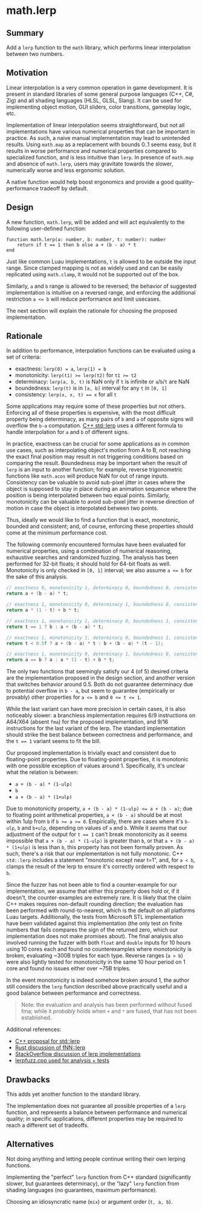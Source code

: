 # math.lerp

## Summary

Add a `lerp` function to the `math` library, which performs linear interpolation between two numbers.

## Motivation

Linear interpolation is a very common operation in game development. It is present in standard libraries of some general purpose languages (C++, C#, Zig) and all shading languages (HLSL, GLSL, Slang). It can be used for implementing object motion, GUI sliders, color transitions, gameplay logic, etc.

Implementation of linear interpolation seems straightforward, but not all implementations have various numerical properties that can be important in practice. As such, a naive manual implementation may lead to unintended results.
Using `math.map` as a replacement with bounds 0..1 seems easy, but it results in worse performance and numerical properties compared to specialized function, and is less intuitive than `lerp`. In presence of `math.map` and absence of `math.lerp`, users may gravitate towards the slower, numerically worse and less ergonomic solution.

A native function would help boost ergonomics and provide a good quality-performance tradeoff by default.

## Design

A new function, `math.lerp`, will be added and will act equivalently to the following user-defined function:

```luau
function math.lerp(a: number, b: number, t: number): number
	return if t == 1 then b else a + (b - a) * t
end
```

Just like common Luau implementations, `t` is allowed to be outside the input range. Since clamped mapping is not as widely used and can be easily replicated using `math.clamp`, it would not be supported out of the box.

Similarly, `a` and `b` range is allowed to be reversed; the behavior of suggested implementation is intuitive on a reversed range, and enforcing the additional restriction `a <= b` will reduce performance and limit usecases.

The next section will explain the rationale for choosing the proposed implementation.

## Rationale

In addition to performance, interpolation functions can be evaluated using a set of criteria:

- exactness: `lerp(0) = a`, `lerp(1) = b`
- monotonicity: `lerp(t1) >= lerp(t2)` for `t1 >= t2`
- determinacy: `lerp(a, b, t)` is NaN only if `t` is infinite or `a`/`b`/`t` are NaN
- boundedness: `lerp(t)` is in `[a, b]` interval for any `t` in `[0, 1]`
- consistency: `lerp(x, x, t) == x` for all `t`

Some applications may require some of these properties but not others. Enforcing all of these properties is expensive, with the most difficult property being determinacy, as many pairs of `b` and `a` of opposite signs will overflow the `b-a` computation. [C++ std::lerp](https://www.open-std.org/jtc1/sc22/wg21/docs/papers/2019/p0811r3.html) uses a different formula to handle interpolation for `a` and `b` of different signs.

In practice, exactness can be crucial for some applications as in common use cases, such as interpolating object's motion from A to B, not reaching the exact final position may result in not triggering conditions based on comparing the result. Boundedness may be important when the result of `lerp` is an input to another function; for example, reverse trigonometric functions like `math.acos` will produce NaN for out of range inputs. Consistency can be valuable to avoid sub-pixel jitter in cases where the object is supposed to stay in place during an animation sequence where the position is being interpolated between two equal points. Similarly, monotonicity can be valuable to avoid sub-pixel jitter in reverse direction of motion in case the object is interpolated between two points.

Thus, ideally we would like to find a function that is exact, monotonic, bounded and consistent; and, of course, enforcing these properties should come at the minimum performance cost.

The following commonly encountered formulas have been evaluated for numerical properties, using a combination of numerical reasoning, exhaustive searches and randomized fuzzing. The analysis has been performed for 32-bit floats; it should hold for 64-bit floats as well. Monotonicity is only checked in `[0, 1]` interval; we also assume `a <= b` for the sake of this analysis.

```c++
// exactness 0, monotonicity 1, determinacy 0, boundedness 0, consistency 1
return a + (b - a) * t;

// exactness 1, monotonicity 0, determinacy 1, boundedness 0, consistency 0
return a * (1 - t) + b * t;

// exactness 1, monotonicity 1, determinacy 0, boundedness 1, consistency 1
return t == 1 ? b : a + (b - a) * t;

// exactness 1, monotonicity 1, determinacy 0, boundedness 1, consistency 1
return t < 0.5f ? a + (b - a) * t : b + (b - a) * (t - 1);

// exactness 1, monotonicity 0, determinacy 1, boundedness 0, consistency 1
return a == b ? a : a * (1 - t) + b * t;
```

The only two functions that seemingly satisfy our 4 (of 5) desired criteria are the implementation proposed in the design section, and another version that switches behavior around 0.5. Both do not guarantee determinacy due to potential overflow in `b - a`, but seem to guarantee (empirically or provably) other properties for `a <= b` and `0 <= t <= 1`.

While the last variant can have more precision in certain cases, it is also noticeably slower: a branchless implementation requires 6/9 instructions on A64/X64 (absent `fma`) for the proposed implementation, and 9/16 instructions for the last variant of the lerp. The standard implementation should strike the best balance between correctness and performance, and the `t == 1` variant seems to fit the bill.

Our proposed implementation is trivially exact and consistent due to floating-point properties. Due to floating-point properties, it is monotonic with one possible exception of values around 1. Specifically, it's unclear what the relation is between:

- `a + (b - a) * (1-ulp)`
- `b`
- `a + (b - a) * (1+ulp)`

Due to monotonicity property, `a + (b - a) * (1-ulp) <= a + (b - a)`; due to floating point arithmetical properties, `a + (b - a)` should be at most within 1ulp from `b` if `b >= a >= 0`. Empirically, there are cases where it's `b-ulp`, `b` and `b+ulp`, depending on values of `a` and `b`. While it *seems* that our adjustment of the output for `t == 1` can't break monotonicity as it seems impossible that `a + (b - a) * (1-ulp)` is greater than `b`, or that `a + (b - a) * (1+ulp)` is less than `b`, this property has not been formally proven. As such, there's a risk that our implementation is not fully monotonic. C++ `std::lerp` includes a statement "monotonic except near t=1", and, for `a < b`, clamps the result of the lerp to ensure it's correctly ordered with respect to `b`.

Since the fuzzer has not been able to find a counter-example for our implementation, we assume that either this property does hold or, if it doesn't, the counter-examples are extremely rare. It is likely that the claim C++ makes requires non-default rounding direction; the evaluation has been performed with round-to-nearest, which is the default on all platforms Luau targets. Additionally, the tests from Microsoft STL implementation have been validated against this implementation (the only test on finite numbers that fails compares the sign of the returned zero, which our implementation does not make promises about). The final analysis also involved running the fuzzer with both `float` and `double` inputs for 10 hours using 10 cores each and found no counterexamples where monotonicity is broken, evaluating ~300B triples for each type. Reverse ranges (`a > b`) were also lightly tested for monotonicity in the same 10 hour period on 1 core and found no issues either over ~75B triples.

In the event monotonicity is indeed somehow broken around 1, the author still considers the `lerp` function described above practically useful and a good balance between performance and correctness.

> Note: the evaluation and analysis has been performed without fused fma; while it *probably* holds when `+` and `*` are fused, that has not been established.

Additional references:

- [C++ proposal for std::lerp](https://www.open-std.org/jtc1/sc22/wg21/docs/papers/2019/p0811r3.html)
- [Rust discussion of fNN::lerp](https://github.com/rust-lang/rust/issues/86269)
- [StackOverflow discussion of lerp implementations](https://math.stackexchange.com/questions/907327/accurate-floating-point-linear-interpolation)
- [lerpfuzz.cpp used for analysis + tests](https://gist.github.com/zeux/ea70d4574a50cc819e5f02b6d7ebb1f2)

## Drawbacks

This adds yet another function to the standard library.

The implementation does not guarantee all possible properties of a `lerp` function, and represents a balance between performance and numerical quality; in specific applications, different properties may be required to reach a different set of tradeoffs.

## Alternatives

Not doing anything and letting people continue writing their own lerping functions.

Implementing the "perfect" `lerp` function from C++ standard (significantly slower, but guarantees determinacy), or the "lazy" `lerp` function from shading languages (no guarantees, maximum performance).

Choosing an idiosyncratic name (`mix`) or argument order (`t, a, b`).
